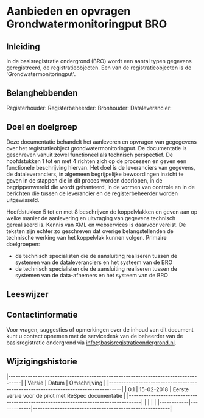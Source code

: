 # Aanbieden en opvragen Grondwatermonitoringput BRO	

##	Inleiding
In de basisregistratie ondergrond (BRO) wordt een aantal typen gegevens geregistreerd, de registratieobjecten. Een van de registratieobjecten is de 'Grondwatermonitoringput'. 

## Belanghebbenden
Registerhouder:
Registerbeheerder:
Bronhouder:
Dataleverancier:

## Doel en doelgroep

Deze documentatie behandelt het aanleveren en opvragen van gegegevens over het registratieobject grondwatermonitoringput. 
De documentatie is geschreven vanuit zowel functioneel als technisch perspectief.
De hoofdstukken 1 tot en met 4 richten zich op de processen en geven een functionele beschrijving hiervan. Het doel is de leveranciers van gegevens, de dataleveranciers, in algemeen begrijpelijke bewoordingen inzicht te geven in de stappen die in dit proces worden doorlopen, in de begrippenwereld die wordt gehanteerd, in de vormen van controle en in de berichten die tussen de leverancier en de registerbeheerder worden uitgewisseld. 

Hoofdstukken 5 tot en met 8 beschrijven de koppelvlakken en geven aan op welke manier de aanlevering en uitvraging van gegevens technisch gerealiseerd is. Kennis van XML en webservices is daarvoor vereist. De teksten zijn echter zo geschreven dat overige belangstellenden de technische werking van het koppelvlak kunnen volgen.
Primaire doelgroepen:
* de technisch specialisten die de aansluiting realiseren tussen de systemen van de dataleveranciers en het systeem van de BRO
* de technisch specialisten die de aansluiting realiseren tussen de systemen van de data-afnemers en het systeem van de BRO

## Leeswijzer

## Contactinformatie
Voor vragen, suggesties of opmerkingen over de inhoud van dit document kunt u contact opnemen met de servicedesk van de beheerder van de basisregistratie ondergrond via <info@basisregistratieondergrond.nl>.

## Wijzigingshistorie

|-----------------------------------------------------------------------------------|
| Versie     | Datum       | Omschrijving                                           |
|-----------------------------------------------------------------------------------|
| 0.1        | 15-02-2018  | Eerste versie voor de pilot met ReSpec documentatie    |
|-----------------------------------------------------------------------------------|
|            |             |                                                        |
|------------|-------------|--------------------------------------------------------|


